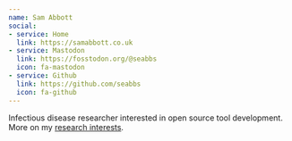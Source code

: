 ```yaml
---
name: Sam Abbott
social:
- service: Home
  link: https://samabbott.co.uk
- service: Mastodon
  link: https://fosstodon.org/@seabbs
  icon: fa-mastodon
- service: Github
  link: https://github.com/seabbs
  icon: fa-github
---
```


Infectious disease researcher interested in open source tool development.
More on my [research interests](https://samabbott.co.uk/research).
